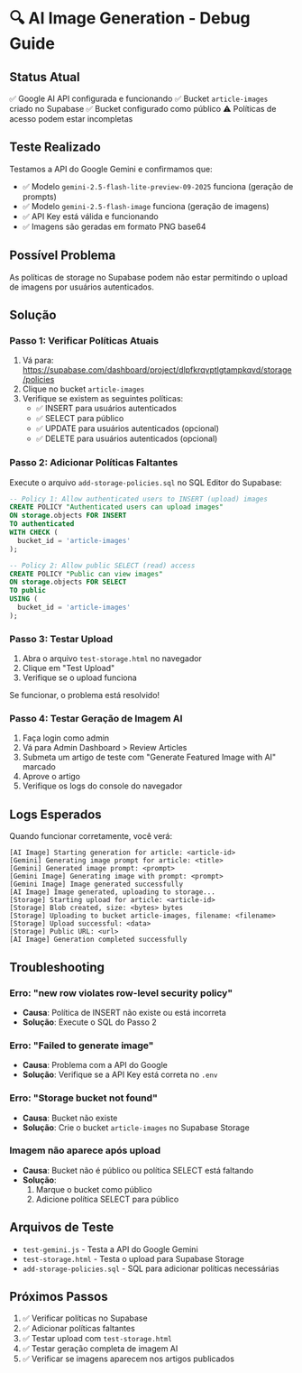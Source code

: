 # 🔍 AI Image Generation - Debug Guide

## Status Atual

✅ Google AI API configurada e funcionando
✅ Bucket `article-images` criado no Supabase
✅ Bucket configurado como público
⚠️ Políticas de acesso podem estar incompletas

## Teste Realizado

Testamos a API do Google Gemini e confirmamos que:
- ✅ Modelo `gemini-2.5-flash-lite-preview-09-2025` funciona (geração de prompts)
- ✅ Modelo `gemini-2.5-flash-image` funciona (geração de imagens)
- ✅ API Key está válida e funcionando
- ✅ Imagens são geradas em formato PNG base64

## Possível Problema

As políticas de storage no Supabase podem não estar permitindo o upload de imagens por usuários autenticados.

## Solução

### Passo 1: Verificar Políticas Atuais

1. Vá para: https://supabase.com/dashboard/project/dlpfkrqvptlgtampkqvd/storage/policies
2. Clique no bucket `article-images`
3. Verifique se existem as seguintes políticas:
   - ✅ INSERT para usuários autenticados
   - ✅ SELECT para público
   - ✅ UPDATE para usuários autenticados (opcional)
   - ✅ DELETE para usuários autenticados (opcional)

### Passo 2: Adicionar Políticas Faltantes

Execute o arquivo `add-storage-policies.sql` no SQL Editor do Supabase:

```sql
-- Policy 1: Allow authenticated users to INSERT (upload) images
CREATE POLICY "Authenticated users can upload images"
ON storage.objects FOR INSERT
TO authenticated
WITH CHECK (
  bucket_id = 'article-images'
);

-- Policy 2: Allow public SELECT (read) access
CREATE POLICY "Public can view images"
ON storage.objects FOR SELECT
TO public
USING (
  bucket_id = 'article-images'
);
```

### Passo 3: Testar Upload

1. Abra o arquivo `test-storage.html` no navegador
2. Clique em "Test Upload"
3. Verifique se o upload funciona

Se funcionar, o problema está resolvido!

### Passo 4: Testar Geração de Imagem AI

1. Faça login como admin
2. Vá para Admin Dashboard > Review Articles
3. Submeta um artigo de teste com "Generate Featured Image with AI" marcado
4. Aprove o artigo
5. Verifique os logs do console do navegador

## Logs Esperados

Quando funcionar corretamente, você verá:

```
[AI Image] Starting generation for article: <article-id>
[Gemini] Generating image prompt for article: <title>
[Gemini] Generated image prompt: <prompt>
[Gemini Image] Generating image with prompt: <prompt>
[Gemini Image] Image generated successfully
[AI Image] Image generated, uploading to storage...
[Storage] Starting upload for article: <article-id>
[Storage] Blob created, size: <bytes> bytes
[Storage] Uploading to bucket article-images, filename: <filename>
[Storage] Upload successful: <data>
[Storage] Public URL: <url>
[AI Image] Generation completed successfully
```

## Troubleshooting

### Erro: "new row violates row-level security policy"
- **Causa**: Política de INSERT não existe ou está incorreta
- **Solução**: Execute o SQL do Passo 2

### Erro: "Failed to generate image"
- **Causa**: Problema com a API do Google
- **Solução**: Verifique se a API Key está correta no `.env`

### Erro: "Storage bucket not found"
- **Causa**: Bucket não existe
- **Solução**: Crie o bucket `article-images` no Supabase Storage

### Imagem não aparece após upload
- **Causa**: Bucket não é público ou política SELECT está faltando
- **Solução**: 
  1. Marque o bucket como público
  2. Adicione política SELECT para público

## Arquivos de Teste

- `test-gemini.js` - Testa a API do Google Gemini
- `test-storage.html` - Testa o upload para Supabase Storage
- `add-storage-policies.sql` - SQL para adicionar políticas necessárias

## Próximos Passos

1. ✅ Verificar políticas no Supabase
2. ✅ Adicionar políticas faltantes
3. ✅ Testar upload com `test-storage.html`
4. ✅ Testar geração completa de imagem AI
5. ✅ Verificar se imagens aparecem nos artigos publicados
